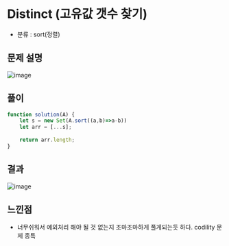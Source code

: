 # Distinct (고유값 갯수 찾기)
* 분류 : sort(정렬)

## 문제 설명
![image](https://user-images.githubusercontent.com/61656046/125813098-e3425142-551f-45a5-87e0-d67cf92c4420.png)

## 풀이
```javascript
function solution(A) {
    let s = new Set(A.sort((a,b)=>a-b))
    let arr = [...s];
    
    return arr.length;
}
```

## 결과
![image](https://user-images.githubusercontent.com/61656046/125813228-60a5faec-deb6-4395-bf0c-5418310dace8.png)

## 느낀점
* 너무쉬워서 예외처리 해야 될 것 없는지 조마조마하게 풀게되는듯 하다. codility 문제 종특

